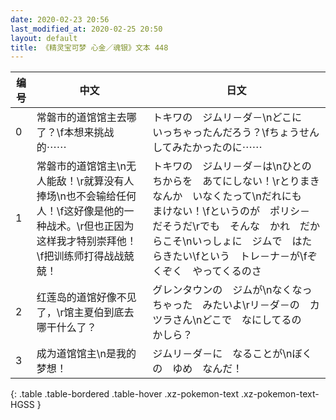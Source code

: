 ```yaml
---
date: 2020-02-23 20:56
last_modified_at: 2020-02-25 20:50
layout: default
title: 《精灵宝可梦 心金／魂银》文本 448
---
```

| 编号 | 中文 | 日文 |
| ---- | ---- | ---- |
| 0 | 常磐市的道馆馆主去哪了？\f本想来挑战的⋯⋯ | トキワの　ジムリ－ダ－\nどこに　いっちゃったんだろう？\fちょうせん　してみたかったのに⋯⋯ |
| 1 | 常磐市的道馆馆主\n无人能敌！\r就算没有人捧场\n也不会输给任何人！\f这好像是他的一种战术。\r但也正因为这样我才特别崇拜他！\f把训练师打得战战兢兢！ | トキワの　ジムリ－ダ－は\nひとの　ちからを　あてにしない！\rとりまきなんか　いなくたって\nだれにも　まけない！\fというのが　ポリシ－　だそうだ\rでも　そんな　かれ　だからこそ\nいっしょに　ジムで　はたらきたい\fという　トレ－ナ－が\fぞくぞく　やってくるのさ |
| 2 | 红莲岛的道馆好像不见了，\r馆主夏伯到底去哪干什么了？ | グレンタウンの　ジムが\nなくなっちゃった　みたいよ\rリ－ダ－の　カツラさん\nどこで　なにしてるの　かしら？ |
| 3 | 成为道馆馆主\n是我的梦想！ | ジムリ－ダ－に　なることが\nぼくの　ゆめ　なんだ！ |
{: .table .table-bordered .table-hover .xz-pokemon-text .xz-pokemon-text-HGSS }